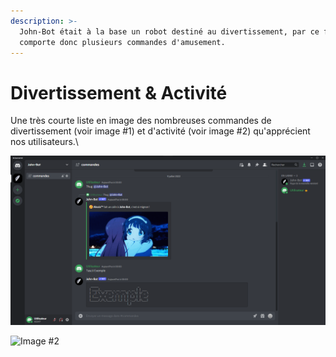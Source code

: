 ```yaml
---
description: >-
  John-Bot était à la base un robot destiné au divertissement, par ce fait il
  comporte donc plusieurs commandes d'amusement.
---
```


# Divertissement & Activité

Une très courte liste en image des nombreuses commandes de divertissement (voir image #1) et d'activité (voir image #2) qu'apprécient nos utilisateurs.\


![Image #1](../.gitbook/assets/Divertissement.png)

![Image #2](../.gitbook/assets/Activité.png)
